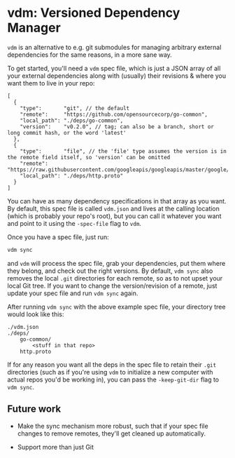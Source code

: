 # vdm: Versioned Dependency Manager

`vdm` is an alternative to e.g. git submodules for managing arbitrary external
dependencies for the same reasons, in a more sane way.

To get started, you'll need a `vdm` spec file, which is just a JSON array of all
your external dependencies along with (usually) their revisions & where you want
them to live in your repo:

```jsonc
[
  {
    "type":       "git", // the default
    "remote":     "https://github.com/opensourcecorp/go-common",
    "local_path": "./deps/go-common",
    "version":    "v0.2.0", // tag; can also be a branch, short or long commit hash, or the word 'latest'
  },
  {
    "type":       "file", // the 'file' type assumes the version is in the remote field itself, so 'version' can be omitted
    "remote":     "https://raw.githubusercontent.com/googleapis/googleapis/master/google/api/http.proto",
    "local_path": "./deps/http.proto"
  }
]
```

You can have as many dependency specifications in that array as you want. By
default, this spec file is called `vdm.json` and lives at the calling location
(which is probably your repo's root), but you can call it whatever you want and
point to it using the `-spec-file` flag to `vdm`.

Once you have a spec file, just run:

```sh
vdm sync
```

and `vdm` will process the spec file, grab your dependencies, put them where
they belong, and check out the right versions. By default, `vdm sync` also
removes the local `.git` directories for each remote, so as to not upset your
local Git tree. If you want to change the version/revision of a remote, just
update your spec file and run `vdm sync` again.

After running `vdm sync` with the above example spec file, your directory tree
would look like this:

```
./vdm.json
./deps/
    go-common/
        <stuff in that repo>
    http.proto
```

If for any reason you want all the deps in the spec file to retain their `.git`
directories (such as if you're using `vdm` to initialize a new computer with
actual repos you'd be working in), you can pass the `-keep-git-dir` flag to `vdm
sync`.

## Future work

- Make the sync mechanism more robust, such that if your spec file changes to
  remove remotes, they'll get cleaned up automatically.

- Support more than just Git
